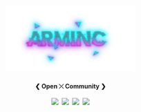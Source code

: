 <h1 align="center">
  <a href="https://www.arminc.ga/"><img src="https://raw.githubusercontent.com/ArmynC/ArminC-Resources/main/resources/arminc.png" alt="ArminC" width="300" height="150"></a>
</h1>

<h4 align="center">❮ Open ⤫ Community ❯</h4>

<p align="center">
  <a href="https://steamcommunity.com/id/arminc/"><img src="https://img.shields.io/badge/Steam-000000?style=for-the-badge&logo=steam&logoColor=white"/></a>&nbsp;
  <a href="https://www.linkedin.com/in/arminc/"><img src="https://img.shields.io/badge/LinkedIn-0077B5?style=for-the-badge&logo=linkedin&logoColor=white"/></a>&nbsp;
  <a href="mailto:arminandrey@gmail.com?subject=Mail From GitHub Profile"><img src="https://img.shields.io/badge/Gmail-D14836?style=for-the-badge&logo=gmail&logoColor=white"/></a>&nbsp;
  <a href="https://github.com/sponsors/armync"><img src="https://img.shields.io/badge/Sponsor-EA4AAA?style=for-the-badge&logo=github-sponsors&logoColor=white"/></a>
</p